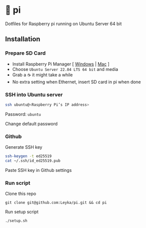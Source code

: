 # 🥧 pi 

Dotfiles for Raspberry pi running on Ubuntu Server 64 bit

## Installation

### Prepare SD Card 

* Install Raspberry Pi Manager [ [Windows](https://downloads.raspberrypi.org/imager/imager_latest.exe) | [Mac](https://downloads.raspberrypi.org/imager/imager_latest.dmg) ]
* Choose `Ubuntu Server 22.04 LTS 64 bit` and media 
* Grab a ☕ it might take a while
* No extra setting when Ethernet, insert SD card in pi when done

### SSH into Ubuntu server

```sh
ssh ubuntu@<Raspberry Pi’s IP address>
```

Password: `ubuntu`

Change default password

### Github

Generate SSH key

```sh
ssh-keygen -t ed25519
cat ~/.ssh/id_ed25519.pub
```

Paste SSH key in Github settings

### Run script 

Clone this repo 

```
git clone git@github.com:Leyka/pi.git && cd pi
```

Run setup script

```
./setup.sh
```
